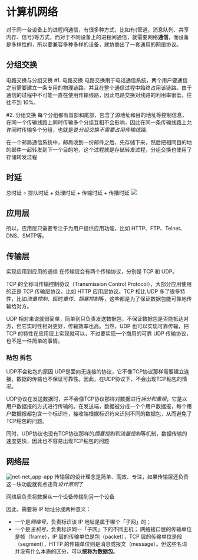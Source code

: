 # 计算机网络
对于同一台设备上的进程间通信，有很多种方式，比如有{管道，消息队列、共享内存、信号}等方式，而对于不同设备上的进程间通信，就需要网络**通信**，而设备是多样性的，所以要兼容多种多样的设备，就协商出了一套通用的网络协议。
## 分组交换
电路交换与分组交换
#1. 电路交换
电路交换用于电话通信系统，两个用户要通信之前需要建立一条专用的物理链路，并且在整个通信过程中始终占用该链路。由于通信的过程中不可能一直在使用传输线路，因此电路交换对线路的利用率很低，往往不到 10%。

#2. 分组交换
每个分组都有首部和尾部，包含了源地址和目的地址等控制信息，在同一个传输线路上同时传输多个分组互相不会影响，因此在同一条传输线路上允许同时传输多个分组，也就是说*分组交换不需要占用传输线路*。

在一个邮局通信系统中，邮局收到一份邮件之后，先存储下来，然后把相同目的地的邮件一起转发到下一个目的地，这个过程就是存储转发过程，分组交换也使用了存储转发过程

## 时延
总时延 = 排队时延 + 处理时延 + 传输时延 + 传播时延
![](https://cs-notes-1256109796.cos.ap-guangzhou.myqcloud.com/4b2ae78c-e254-44df-9e37-578e2f2bef52.jpg)
## 应用层

所以，应用层只需要专注于为用户提供应用功能，比如 HTTP、FTP、Telnet、DNS、SMTP等。
## 传输层
实现应用到应用的通信
在传输层会有两个传输协议，分别是 TCP 和 UDP。

TCP 的全称叫传输控制协议（Transmission Control Protocol），大部分应用使用的正是 TCP 传输层协议，比如 HTTP 应用层协议。TCP 相比 UDP 多了很多特性，比如*流量控制*、超时*重传*、*拥塞控制*等，这些都是为了保证数据包能可靠地传输给对方。

UDP 相对来说就很简单，简单到只负责发送数据包，不保证数据包是否能抵达对方，但它实时性相对更好，传输效率也高。当然，UDP 也可以实现可靠传输，把 TCP 的特性在应用层上实现就可以，不过要实现一个商用的可靠 UDP 传输协议，也不是一件简单的事情。
### 粘包 拆包
UDP不会粘包的原因
UDP是面向无连接的协议，它不像TCP协议那样需要建立连接，数据的传输也不保证可靠性。因此，在UDP协议下，不会出现TCP粘包的情况。

UDP协议在发送数据时，并不会像TCP协议那样对数据进行*拆分和重组*，它是以用户数据报的方式进行传输的。在发送端，数据被分成一个个用户数据报，每个用户数据报都包含一个标识符，接收端根据标识符来识别不同的数据包，从而避免了TCP粘包的问题。

同时，UDP协议也没有TCP协议那样的*拥塞控制和流量控制*等机制，数据传输的速度更快，因此也不容易出现TCP粘包的问题
## 网络层
![net-net_app-app](https://cdn.xiaolincoding.com/gh/xiaolincoder/ImageHost4@main/%E7%BD%91%E7%BB%9C/https/%E7%BD%91%E7%BB%9C%E5%B1%82.png)
传输层的设计理念是简单、高效、专注，如果传输层还负责这一块功能就有点违背*设计原则*了

网络层负责将数据从一个设备传输到另一个设备

因此，需要将 IP 地址分成两种意义：
- 一个是*网络号*，负责标识该 IP 地址是属于哪个「子网」的；
- 一个是*主机号*，负责标识同一「子网」下的不同主机；
网络接口层的传输单位是帧（frame），IP 层的传输单位是包（packet），TCP 层的传输单位是段（segment），HTTP 的传输单位则是消息或报文（message）。但这些名词并没有什么本质的区分，可以**统称为数据包**。

